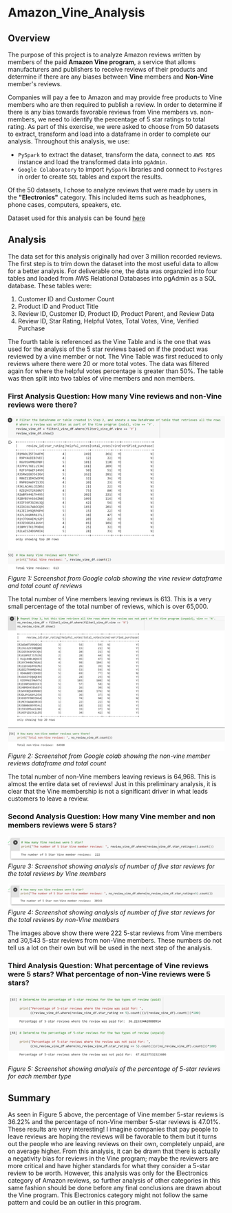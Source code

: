 # Amazon_Vine_Analysis

## Overview

The purpose of this project is to analyze Amazon reviews written by members of the paid **Amazon Vine program**, a service that allows manufacturers and publishers to receive reviews of their products and determine if there are any biases between **Vine** members and **Non-Vine** member's reviews. 

Companies will pay a fee to Amazon and may provide free products to Vine members who are then required to publish a review. In order to determine if there is any bias towards favorable reviews from Vine members vs. non-members, we need to identify the percentage of 5 star ratings to total rating. As part of this exercise, we were asked to choose from 50 datasets to extract, transform and load into a dataframe in order to complete our analysis. Throughout this analysis, we use:

* `PySpark` to extract the dataset, transform the data, connect to `AWS RDS` instance and load the transformed data into `pgAdmin`.
* `Google Colaboratory` to import `PySpark` libraries and connect to `Postgres` in order to create `SQL` tables and export the results. 

Of the 50 datasets, I chose to analyze reviews that were made by users in the **"Electronics"** category. This included items such as headphones, phone cases, computers, speakers, etc.

Dataset used for this analysis can be found [here](https://s3.amazonaws.com/amazon-reviews-pds/tsv/amazon_reviews_us_Electronics_v1_00.tsv.gz)

## Analysis

The data set for this analysis originally had over 3 million recorded reviews. The first step is to trim down the dataset into the most useful data to allow for a better analysis. For deliverable one, the data was organzied into four tables and loaded from AWS Relational Databases into pgAdmin as a SQL database. These tables were:

1. Customer ID and Customer Count
2. Product ID and Product Title
3. Review ID, Customer ID, Product ID, Product Parent, and Review Data
4. Review ID, Star Rating, Helpful Votes, Total Votes, Vine, Verified Purchase

The fourth table is referenced as the Vine Table and is the one that was used for the analysis of the 5 star reviews based on if the product was reviewed by a vine member or not. The Vine Table was first reduced to only reviews where there were 20 or more total votes. The data was filtered again for where the helpful votes percentage is greater than 50%. The table was then split into two tables of vine members and non members.

### First Analysis Question: How many Vine reviews and non-Vine reviews were there?

![total_vine_reviews.png](Resources/total_vine_reviews.png)
*Figure 1: Screenshot from Google colab showing the vine review dataframe and total count of reviews*

The total number of Vine members leaving reviews is 613. This is a very small percentage of the total number of reviews, which is over 65,000.

![total_nonvine_reviews.png](Resources/total_nonvine_reviews.png)
*Figure 2: Screenshot from Google colab showing the non-vine member reviews dataframe and total count*

The total number of non-Vine members leaving reviews is 64,968. This is almost the entire data set of reviews! Just in this preliminary analysis, it is clear that the Vine membership is not a significant driver in what leads customers to leave a review.

### Second Analysis Question: How many Vine member and non members reviews were 5 stars?

![five_star_vine_reviews.png](Resources/five_star_vine_reviews.png)
*Figure 3: Screenshot showing analysis of number of five star reviews for the total reviews by Vine members*

![five_star_nonvine_reviews.png](Resources/five_star_nonvine_reviews.png)
*Figure 4: Screenshot showing analysis of number of five star reviews for the total reviews by non-Vine members*

The images above show there were 222 5-star reviews from Vine members and 30,543 5-star reviews from non-Vine members. These numbers do not tell us a lot on their own but will be used in the next step of the analysis.

### Third Analysis Question: What percentage of Vine reviews were 5 stars? What percentage of non-Vine reviews were 5 stars?

![percentage_five_star_reviews.png](Resources/percentage_five_star_reviews.png)
*Figure 5: Screenshot showing analysis of the percentage of 5-star reviews for each member type*

## Summary

As seen in Figure 5 above, the percentage of Vine member 5-star reviews is 36.22% and the percentage of non-Vine member 5-star reviews is 47.01%. These results are very interesting! I imagine companies that pay people to leave reviews are hoping the reviews will be favorable to them but it turns out the people who are leaving reviews on their own, completely unpaid, are on average higher. From this analysis, it can be drawn that there is actually a negativity bias for reviews in the Vine program; maybe the reviewers are more critical and have higher standards for what they consider a 5-star review to be worth. However, this analysis was only for the Electronics category of Amazon reviews, so further analysis of other categories in this same fashion should be done before any final conclusions are drawn about the Vine program. This Electronics category might not follow the same pattern and could be an outlier in this program.
